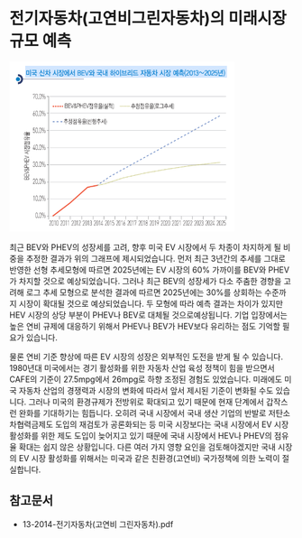# 전기자동차(고연비그린자동차)의 미래시장규모 예측

![미국 신차 시장에서 BEV와 국내 하이브리드 자동차 시장 예측(2013~2025년)](./images/전기자동차_Q14_1_1.PNG)

최근 BEV와 PHEV의 성장세를 고려, 향후 미국 EV 시장에서 두 차종이 차지하게 될 비중을 추정한 결과가 위의 그래프에 제시되었습니다. 
먼저 최근 3년간의 추세를 그대로 반영한 선형 추세모형에 따르면 2025년에는 EV 시장의 60% 가까이를 BEV와 PHEV가 차지할 것으로 예상되었습니다. 
그러나 최근 BEV의 성장세가 다소 주춤한 경향을 고려해 로그 추세 모형으로 분석한 결과에 따르면 2025년에는 30%를 상회하는 수준까지 시장이 확대될 것으로 예상되었습니다. 
두 모형에 따라 예측 결과는 차이가 있지만 HEV 시장의 상당 부분이 PHEV나 BEV로 대체될 것으로예상됩니다.
기업 입장에서는 높은 연비 규제에 대응하기 위해서 PHEV나 BEV가 HEV보다 유리하는 점도 기억할 필요가 있습니다.

물론 연비 기준 향상에 따른 EV 시장의 성장은 외부적인 도전을 받게 될 수 있습니다. 
1980년대 미국에서는 경기 활성화를 위한 자동차 산업 육성 정책이 힘을 받으면서 CAFE의 기준이 27.5mpg에서 26mpg로 하향 조정된 경험도 있었습니다. 
미래에도 미국 자동차 산업의 경쟁력과 시장의 변화에 따라서 앞서 제시된 기준이 변화될 수도 있습니다. 
그러나 미국의 환경규제가 전방위로 확대되고 있기 때문에 현재 단계에서 갑작스런 완화를 기대하기는 힘듭니다. 
오히려 국내 시장에서 국내 생산 기업의 반발로 저탄소차협력금제도 도입의 재검토가 공론화되는 등 미국 시장보다는 국내 시장에서 EV 시장 활성화를 위한 제도 도입이 늦어지고 있기 때문에 국내 시장에서 HEV나 PHEV의 점유율 확대는 쉽지 않은 상황입니다.
다른 여러 가지 영향 요인을 검토해야겠지만 국내 시장의 EV 시장 활성화를 위해서는 미국과 같은 친환경(고연비) 국가정책에 의한 노력이 절실합니다.

## 참고문서 
- 13-2014-전기자동차(고연비 그린자동차).pdf